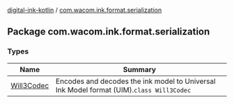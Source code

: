 [digital-ink-kotlin](../index.md) / [com.wacom.ink.format.serialization](./index.md)

## Package com.wacom.ink.format.serialization

### Types

| Name | Summary |
|---|---|
| [Will3Codec](-will3-codec/index.md) | Encodes and decodes the ink model to Universal Ink Model format (UIM).`class Will3Codec` |

